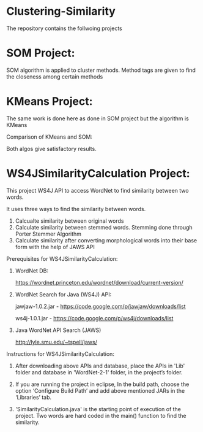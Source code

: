# Clustering-Similarity
The repository contains the follwoing projects


# SOM Project:
SOM algorithm is applied to cluster methods. Method tags are given to find the closeness among certain methods

# KMeans Project:
The same work is done here as done in SOM project but the algorithm is KMeans

Comparison of KMeans and SOM:

Both algos give satisfactory results.

# WS4JSimilarityCalculation Project:
This project WS4J API to access WordNet to find similarity between two words.

It uses three ways to find the similarity between words.
1. Calcualte similarity between original words
2. Calculate similarity between stemmed words. Stemming done through Porter Stemmer Algorithm
3. Calculate similarity after converting morphological words into their base form with the help of JAWS API

 
Prerequisites for WS4JSimilarityCalculation: 


1. WordNet DB:

    https://wordnet.princeton.edu/wordnet/download/current-version/
2. WordNet Search for Java (WS4J) API:

      jawjaw-1.0.2.jar - https://code.google.com/p/jawjaw/downloads/list
      
      ws4j-1.0.1.jar - https://code.google.com/p/ws4j/downloads/list
3. Java WordNet API Search (JAWS)

      http://lyle.smu.edu/~tspell/jaws/

Instructions for WS4JSimilarityCalculation:

1. After downloading above APIs and database, place the APIs in 'Lib' folder and database in 'WordNet-2-1' folder, in the project’s folder.


2. If you are running the project in eclipse, In the build path, choose the option ‘Configure Build Path’ and add above mentioned JARs in the ‘Libraries’ tab.


3. 'SimilarityCalculation.java' is the starting point of execution of the project. Two words are hard coded in the main() function to find the similarity.










